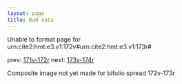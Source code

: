 ```yaml
---
layout: page
title: Bad data
---
```


Unable to format page for urn:cite2:hmt:e3.v1:172v#urn:cite2:hmt:e3.v1:173r#

prev: [171v-172r](../171v-172r/) next: [173v-174r](../173v-174r/)

Composite image not yet made for bifolio spread 172v-173r

